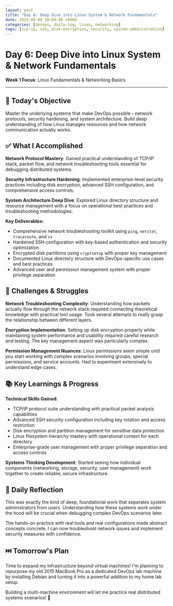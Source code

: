 ```yaml
---
layout: post
title: "Day 6: Deep Dive into Linux System & Network Fundamentals"
date: 2025-09-09 20:00:00 +0000
categories: [devops, daily-log, linux, networking]
tags: [tcp-ip, ssh, disk-encryption, security, system-administration]
---
```


# Day 6: Deep Dive into Linux System & Network Fundamentals

**Week 1 Focus**: Linux Fundamentals & Networking Basics

---

## 🎯 Today's Objective

Master the underlying systems that make DevOps possible - network protocols, security hardening, and system architecture. Build deep understanding of how Linux manages resources and how network communication actually works.

## ✅ What I Accomplished

**Network Protocol Mastery**: Gained practical understanding of TCP/IP stack, packet flow, and network troubleshooting tools essential for debugging distributed systems.

**Security Infrastructure Hardening**: Implemented enterprise-level security practices including disk encryption, advanced SSH configuration, and comprehensive access controls.

**System Architecture Deep Dive**: Explored Linux directory structure and resource management with a focus on operational best practices and troubleshooting methodologies.

**Key Deliverables:**
- Comprehensive network troubleshooting toolkit using `ping`, `netstat`, `traceroute`, and `ss`
- Hardened SSH configuration with key-based authentication and security optimization
- Encrypted disk partitions using `cryptsetup` with proper key management
- Documented Linux directory structure with DevOps-specific use cases and best practices
- Advanced user and permission management system with proper privilege separation

## 🧗 Challenges & Struggles

**Network Troubleshooting Complexity**: Understanding how packets actually flow through the network stack required connecting theoretical knowledge with practical tool usage. Took several attempts to really grasp the relationship between different layers.

**Encryption Implementation**: Setting up disk encryption properly while maintaining system performance and usability required careful research and testing. The key management aspect was particularly complex.

**Permission Management Nuances**: Linux permissions seem simple until you start working with complex scenarios involving groups, special permissions, and service accounts. Had to experiment extensively to understand edge cases.

## 📚 Key Learnings & Progress

**Technical Skills Gained:**
- TCP/IP protocol suite understanding with practical packet analysis capabilities
- Advanced SSH security configuration including key rotation and access restriction
- Disk encryption and partition management for sensitive data protection
- Linux filesystem hierarchy mastery with operational context for each directory
- Enterprise-grade user management with proper privilege separation and access controls

**Systems Thinking Development**: Started seeing how individual components (networking, storage, security, user management) work together to create reliable, secure infrastructure.

## 🔄 Daily Reflection

This was exactly the kind of deep, foundational work that separates system administrators from users. Understanding how these systems work under the hood will be crucial when debugging complex DevOps scenarios later.

The hands-on practice with real tools and real configurations made abstract concepts concrete. I can now troubleshoot network issues and implement security measures with confidence.

## ⏭️ Tomorrow's Plan

Time to expand my infrastructure beyond virtual machines! I'm planning to repurpose my old 2015 MacBook Pro as a dedicated DevOps lab machine by installing Debian and turning it into a powerful addition to my home lab setup.

Building a multi-machine environment will let me practice real distributed systems scenarios! 🧪